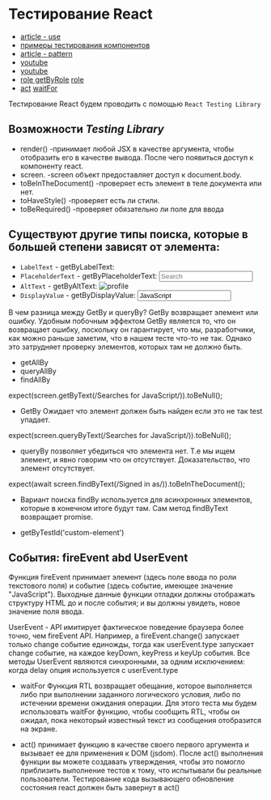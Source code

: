 # Тестирование React
- [article - use](https://www.robinwieruch.de/react-testing-library/)
- [примеры тестирования компонентов]([https://www.robinwieruch.de/react-testing-library/](https://github.com/nareshbhatia/react-testing-techniques/tree/main/docs))
- [article - pattern](https://frontend-stuff.com/blog/common-mistakes-with-react-testing-library/)
- [youtube](https://www.youtube.com/watch?v=T2sv8jXoP4s&list=PLC3y8-rFHvwirqe1KHFCHJ0RqNuN61SJd&index=1)
- [youtube](https://www.youtube.com/watch?v=7dTTFW7yACQ&list=PL4cUxeGkcC9gm4_-5UsNmLqMosM-dzuvQ&index=1)
- [role getByRole](https://www.w3.org/TR/html-aria/#toc) [role](https://developer.mozilla.org/en-US/docs/Web/Accessibility/ARIA/Roles/textbox_role)
- [act](https://davidwcai.medium.com/react-testing-library-and-the-not-wrapped-in-act-errors-491a5629193b) [waitFor](https://testing-library.com/docs/guide-disappearance/)

Тестирование React будем проводить с помощью `React Testing Library`

## Возможности _**Testing Library**_

- render() -принимает любой JSX в качестве аргумента, чтобы отобразить его в качестве вывода. После чего появиться доступ к компоненту react.
- screen. -screen объект предоставляет доступ к document.body.
- toBeInTheDocument() -проверяет есть элемент в теле документа или нет.
- toHaveStyle() -проверяет есть ли стили.
- toBeRequired() -проверяет обязательно ли поле для ввода


## Существуют другие типы поиска, которые в большей степени зависят от элемента:
- `LabelText` - getByLabelText: <label for="search" />
- `PlaceholderText` - getByPlaceholderText: <input placeholder="Search" />
- `AltText` - getByAltText: <img alt="profile" />
- `DisplayValue` - getByDisplayValue: <input value="JavaScript" />

В чем разница между GetBy и queryBy?
GetBy возвращает элемент или ошибку. Удобным побочным эффектом GetBy является то, что он возвращает ошибку,
поскольку он гарантирует, что мы, разработчики, как можно раньше заметим, что в нашем тесте что-то не так.
Однако это затрудняет проверку элементов, которых там не должно быть.


* getAllBy
* queryAllBy
* findAllBy

expect(screen.getByText(/Searches for JavaScript/)).toBeNull();
- GetBy Ожидает что элемент должен быть найден если это не так test упадает.

expect(screen.queryByText(/Searches for JavaScript/)).toBeNull();
- queryBy позволяет убедиться что элемента нет. Т.е мы ищем элемент, и явно говорим что он отсутствует. Доказательство, что элемент отсутствует.
  
expect(await screen.findByText(/Signed in as/)).toBeInTheDocument();
- Вариант поиска findBy используется для асинхронных элементов, которые в конечном итоге будут там. Сам метод findByText возвращает promise.

- getByTestId('custom-element') <div data-testid="custom-element" />

## События: fireEvent abd UserEvent 

Функция fireEvent принимает элемент (здесь поле ввода по роли текстового поля) и событие (здесь событие, имеющее значение "JavaScript").
Выходные данные функции отладки должны отображать структуру HTML до и после события; и вы должны увидеть, новое значение поля ввода.

UserEvent - API имитирует фактическое поведение браузера более точно, чем fireEvent API.
Например, a fireEvent.change() запускает только change событие единожды, тогда как userEvent.type запускает change событие, на каждое keyDown,
keyPress и keyUp события.
Все методы UserEvent являются синхронными, за одним исключением: когда delay опция используется с userEvent.type


- waitFor Функция RTL возвращает обещание, которое выполняется либо при выполнении заданного логического условия, либо по истечении времени ожидания операции. Для этого теста мы будем использовать waitFor функцию, чтобы сообщить RTL, чтобы он ожидал, пока некоторый известный текст из сообщения отобразится на экране.

- act() принимает функцию в качестве своего первого аргумента и вызывает ее для применения к DOM (jsdom). После act() выполнения
функции вы можете создавать утверждения, чтобы это помогло приблизить выполнение тестов к тому, что испытывали бы реальные пользователи.
Тестирование кода вызывающего обновление состояния react должен быть завернут в act() 

